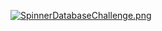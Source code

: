 [![SpinnerDatabaseChallenge.png](https://s28.postimg.org/fbj7eqte5/Spinner_Database_Challenge.png)](https://postimg.org/image/x1kvzs6yx/)
